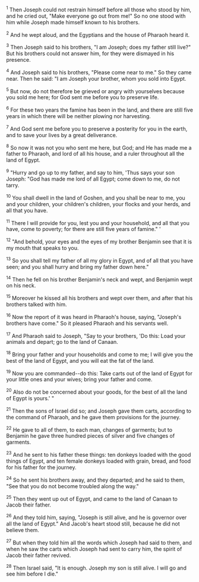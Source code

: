 <sup>1</sup> 
Then Joseph could not restrain himself before all those who stood by him, and he cried out, "Make everyone go out from me!" So no one stood with him while Joseph made himself known to his brothers. 

<sup>2</sup> 
And he wept aloud, and the Egyptians and the house of Pharaoh heard it. 

<sup>3</sup> 
Then Joseph said to his brothers, "I am Joseph; does my father still live?" But his brothers could not answer him, for they were dismayed in his presence. 

<sup>4</sup> 
And Joseph said to his brothers, "Please come near to me." So they came near. Then he said: "I am Joseph your brother, whom you sold into Egypt. 

<sup>5</sup> 
But now, do not therefore be grieved or angry with yourselves because you sold me here; for God sent me before you to preserve life. 

<sup>6</sup> 
For these two years the famine has been in the land, and there are still five years in which there will be neither plowing nor harvesting. 

<sup>7</sup> 
And God sent me before you to preserve a posterity for you in the earth, and to save your lives by a great deliverance. 

<sup>8</sup> 
So now it was not you who sent me here, but God; and He has made me a father to Pharaoh, and lord of all his house, and a ruler throughout all the land of Egypt. 

<sup>9</sup> 
"Hurry and go up to my father, and say to him, 'Thus says your son Joseph: "God has made me lord of all Egypt; come down to me, do not tarry. 

<sup>10</sup> 
You shall dwell in the land of Goshen, and you shall be near to me, you and your children, your children's children, your flocks and your herds, and all that you have. 

<sup>11</sup> 
There I will provide for you, lest you and your household, and all that you have, come to poverty; for there are still five years of famine." ' 

<sup>12</sup> 
"And behold, your eyes and the eyes of my brother Benjamin see that it is my mouth that speaks to you. 

<sup>13</sup> 
So you shall tell my father of all my glory in Egypt, and of all that you have seen; and you shall hurry and bring my father down here." 

<sup>14</sup> 
Then he fell on his brother Benjamin's neck and wept, and Benjamin wept on his neck. 

<sup>15</sup> 
Moreover he kissed all his brothers and wept over them, and after that his brothers talked with him. 

<sup>16</sup> 
Now the report of it was heard in Pharaoh's house, saying, "Joseph's brothers have come." So it pleased Pharaoh and his servants well. 

<sup>17</sup> 
And Pharaoh said to Joseph, "Say to your brothers, 'Do this: Load your animals and depart; go to the land of Canaan. 

<sup>18</sup> 
Bring your father and your households and come to me; I will give you the best of the land of Egypt, and you will eat the fat of the land. 

<sup>19</sup> 
Now you are commanded--do this: Take carts out of the land of Egypt for your little ones and your wives; bring your father and come. 

<sup>20</sup> 
Also do not be concerned about your goods, for the best of all the land of Egypt is yours.' " 

<sup>21</sup> 
Then the sons of Israel did so; and Joseph gave them carts, according to the command of Pharaoh, and he gave them provisions for the journey. 

<sup>22</sup> 
He gave to all of them, to each man, changes of garments; but to Benjamin he gave three hundred pieces of silver and five changes of garments. 

<sup>23</sup> 
And he sent to his father these things: ten donkeys loaded with the good things of Egypt, and ten female donkeys loaded with grain, bread, and food for his father for the journey. 

<sup>24</sup> 
So he sent his brothers away, and they departed; and he said to them, "See that you do not become troubled along the way." 

<sup>25</sup> 
Then they went up out of Egypt, and came to the land of Canaan to Jacob their father. 

<sup>26</sup> 
And they told him, saying, "Joseph is still alive, and he is governor over all the land of Egypt." And Jacob's heart stood still, because he did not believe them. 

<sup>27</sup> 
But when they told him all the words which Joseph had said to them, and when he saw the carts which Joseph had sent to carry him, the spirit of Jacob their father revived. 

<sup>28</sup> 
Then Israel said, "It is enough. Joseph my son is still alive. I will go and see him before I die."